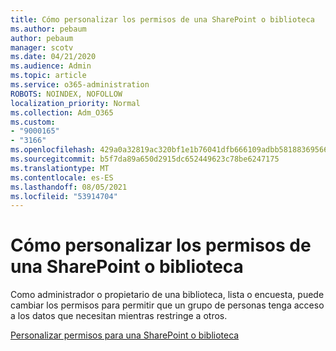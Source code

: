 ```yaml
---
title: Cómo personalizar los permisos de una SharePoint o biblioteca
ms.author: pebaum
author: pebaum
manager: scotv
ms.date: 04/21/2020
ms.audience: Admin
ms.topic: article
ms.service: o365-administration
ROBOTS: NOINDEX, NOFOLLOW
localization_priority: Normal
ms.collection: Adm_O365
ms.custom:
- "9000165"
- "3166"
ms.openlocfilehash: 429a0a32819ac320bf1e1b76041dfb666109adbb5818836956663ca98797a462
ms.sourcegitcommit: b5f7da89a650d2915dc652449623c78be6247175
ms.translationtype: MT
ms.contentlocale: es-ES
ms.lasthandoff: 08/05/2021
ms.locfileid: "53914704"
---
```

# <a name="how-to-customize-permissions-for-a-sharepoint-list-or-library"></a>Cómo personalizar los permisos de una SharePoint o biblioteca

Como administrador o propietario de una biblioteca, lista o encuesta, puede cambiar los permisos para permitir que un grupo de personas tenga acceso a los datos que necesitan mientras restringe a otros.

[Personalizar permisos para una SharePoint o biblioteca](https://support.office.com/article/customize-permissions-for-a-sharepoint-list-or-library-02d770f3-59eb-4910-a608-5f84cc297782)